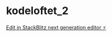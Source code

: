 # kodeloftet_2

[Edit in StackBlitz next generation editor ⚡️](https://stackblitz.com/~/github.com/tamoshiku/kodeloftet_2)